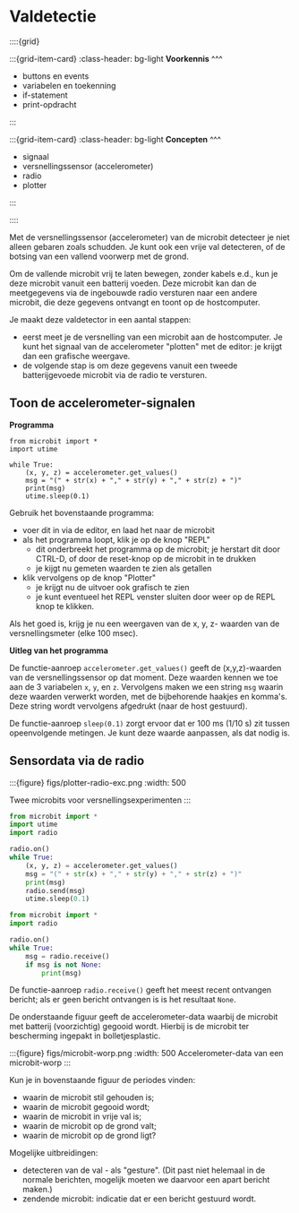 # Valdetectie


::::{grid}

:::{grid-item-card}
:class-header: bg-light
**Voorkennis**
^^^

* buttons en events
* variabelen en toekenning
* if-statement
* print-opdracht

:::

:::{grid-item-card} 
:class-header: bg-light
**Concepten**
^^^

* signaal
* versnellingssensor (accelerometer)
* radio
* plotter

:::

::::

Met de versnellingssensor (accelerometer) van de microbit detecteer je niet alleen gebaren zoals schudden. Je kunt ook een vrije val detecteren, of de botsing van een vallend voorwerp met de grond.

Om de vallende microbit vrij te laten bewegen, zonder kabels e.d., kun je deze microbit vanuit een batterij voeden. Deze microbit kan dan de meetgegevens via de ingebouwde radio versturen naar een andere microbit, die deze gegevens ontvangt en toont op de hostcomputer.

Je maakt deze valdetector in een aantal stappen:

* eerst meet je de versnelling van een microbit aan de hostcomputer. Je kunt het signaal van de accelerometer "plotten" met de editor: je krijgt dan een grafische weergave.
* de volgende stap is om deze gegevens vanuit een tweede batterijgevoede microbit via de radio te versturen.  

## Toon de accelerometer-signalen

**Programma**

```
from microbit import *
import utime

while True:
    (x, y, z) = accelerometer.get_values()
    msg = "(" + str(x) + "," + str(y) + "," + str(z) + ")"
    print(msg)
    utime.sleep(0.1)
```

Gebruik het bovenstaande programma:

* voer dit in via de editor, en laad het naar de microbit
* als het programma loopt, klik je op de knop "REPL"
    * dit onderbreekt het programma op de microbit; je herstart dit door CTRL-D, of door de reset-knop op de microbit in te drukken
    * je kijgt nu gemeten waarden te zien als getallen
* klik vervolgens op de knop "Plotter"
    * je krijgt nu de uitvoer ook grafisch te zien
    * je kunt eventueel het REPL venster sluiten door weer op de REPL knop te klikken.

Als het goed is, krijg je nu een weergaven van de x, y, z- waarden van de versnellingsmeter (elke 100 msec).

**Uitleg van het programma**

De functie-aanroep `accelerometer.get_values()` geeft de (x,y,z)-waarden van de versnellingssensor op dat moment. Deze waarden kennen we toe aan de 3 variabelen `x`, `y`, en `z`. Vervolgens maken we een string `msg` waarin deze waarden verwerkt worden, met de bijbehorende haakjes en komma's. Deze string wordt vervolgens afgedrukt (naar de host gestuurd).

De functie-aanroep `sleep(0.1)` zorgt ervoor dat er 100 ms (1/10 s) zit tussen opeenvolgende metingen. Je kunt deze waarde aanpassen, als dat nodig is.

## Sensordata via de radio


:::{figure} figs/plotter-radio-exc.png
:width: 500

Twee microbits voor versnellingsexperimenten
:::

```Python
from microbit import *
import utime
import radio

radio.on()
while True:
    (x, y, z) = accelerometer.get_values()
    msg = "(" + str(x) + "," + str(y) + "," + str(z) + ")"
    print(msg)
    radio.send(msg)
    utime.sleep(0.1)
```

```Python
from microbit import *
import radio

radio.on()
while True:
    msg = radio.receive()
    if msg is not None:
        print(msg)

```

De functie-aanroep `radio.receive()` geeft het meest recent ontvangen bericht; als er geen bericht ontvangen is is het resultaat `None`.



De onderstaande figuur geeft de accelerometer-data waarbij de microbit met batterij (voorzichtig) gegooid wordt. Hierbij is de microbit ter bescherming ingepakt in bolletjesplastic.

:::{figure} figs/microbit-worp.png
:width: 500
Accelerometer-data van een microbit-worp
:::

Kun je in bovenstaande figuur de periodes vinden:

* waarin de microbit stil gehouden is;
* waarin de microbit gegooid wordt;
* waarin de microbit in vrije val is;
* waarin de microbit op de grond valt;
* waarin de microbit op de grond ligt?

Mogelijke uitbreidingen:

* detecteren van de val - als "gesture". (Dit past niet helemaal in de normale berichten, mogelijk moeten we daarvoor een apart bericht maken.)
* zendende microbit: indicatie dat er een bericht gestuurd wordt.
